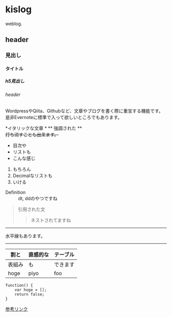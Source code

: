 # kislog
weblog.

## header
### 見出し
#### タイトル
##### h5見出し
###### header

WordpressやQiita、Githubなど、文章やブログを書く際に重宝する機能です。  
是非Evernoteに標準で入って欲しいところでもあります。


*イタリックな文章 * ** 強調された **  
~~打ち消すことも出来ます。~~  

- 目次や  
- リストも  
- こんな感じ  

1. もちろん  
2. Decimalなリストも  
3. いける  

<dl>
	<dt>Definition</dt>
	<dd>dt, ddのやつですね</dd>
</dl>

>引用された文
>>ネストされてますね


***

水平線もあります。

***






|割と|直感的な|テーブル|  
|--|--|--|  
|表組み|も|できます|  
|hoge|piyo|foo|  

	function() {
		var hoge = [];
		return false;
	}


[参考リンク](http://qiita.com/Qiita/items/c686397e4a0f4f11683d)
